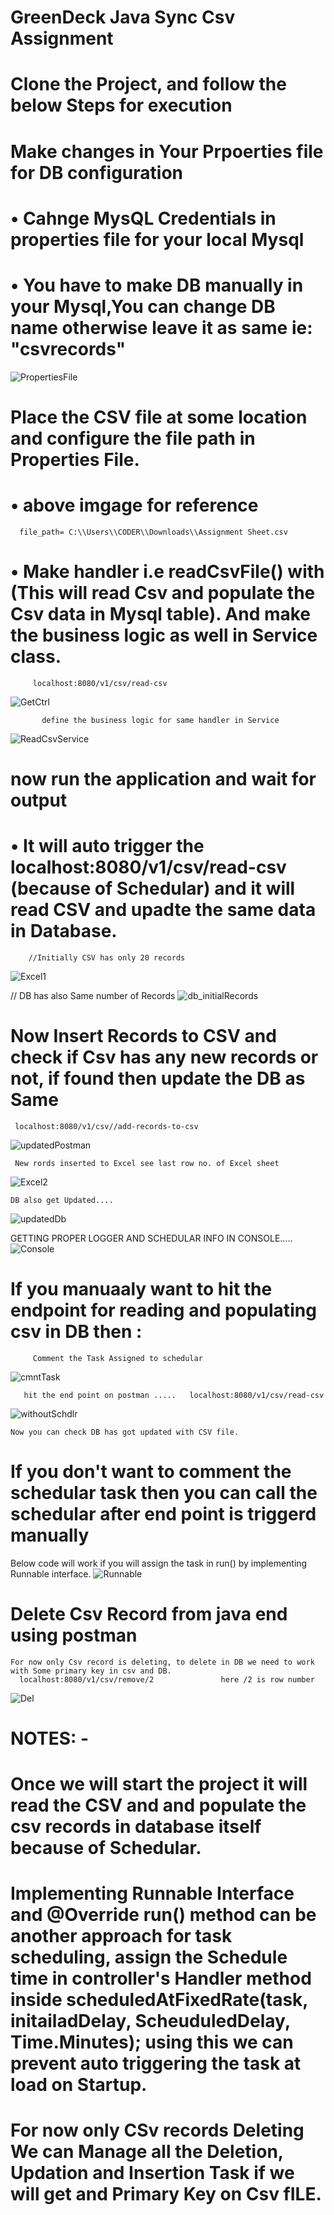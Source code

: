 # GreenDeck Java Sync Csv Assignment 
# Clone the Project, and follow the below Steps for execution
# Make changes in Your Prpoerties file for DB configuration 
#    • Cahnge MysQL Credentials in properties file for your local Mysql  
#    • You have to make DB manually in your Mysql,You can change DB name otherwise leave it as same ie: "csvrecords"
	
  ![PropertiesFile](https://user-images.githubusercontent.com/44177120/171572972-2c809ab5-4c7d-46af-a627-8fec5c3022b6.PNG)
  

# Place the CSV file at some location and configure the file path in Properties File.
#    • above imgage for reference
      file_path= C:\\Users\\CODER\\Downloads\\Assignment Sheet.csv 

#  • Make handler i.e readCsvFile() with  (This will read Csv and populate the Csv data in Mysql table). And make the business logic as well in Service class.
         localhost:8080/v1/csv/read-csv
	
![GetCtrl](https://user-images.githubusercontent.com/44177120/171576926-e41fa9cd-5826-41de-9e02-64db32da29f0.PNG)
		
		   define the business logic for same handler in Service
		
![ReadCsvService](https://user-images.githubusercontent.com/44177120/171578228-1056a377-ea6f-4f25-a305-1afb7e3a8792.PNG)

# now run the application and wait for output 
#      • It will auto trigger the localhost:8080/v1/csv/read-csv (because of Schedular) and it will read CSV and upadte the same data in Database.
			
		//Initially CSV has only 20 records
![Excel1](https://user-images.githubusercontent.com/44177120/171579691-40ff7209-d812-48a7-ac3a-c13406ef69e7.PNG)

// DB has also Same number of Records
![db_initialRecords](https://user-images.githubusercontent.com/44177120/171580061-ff337388-ba1d-4992-ae1f-c0eafa23a038.PNG)


# Now Insert Records to CSV and check if Csv has any new records or not, if found then update the DB as Same
     localhost:8080/v1/csv//add-records-to-csv
![updatedPostman](https://user-images.githubusercontent.com/44177120/171581207-61c8af8e-e715-4583-9370-74f29a30240a.PNG)

     New rords inserted to Excel see last row no. of Excel sheet
![Excel2](https://user-images.githubusercontent.com/44177120/171581635-e6be3c5d-4026-4314-9e3a-6e77dd127bc2.PNG)

    DB also get Updated....
![updatedDb](https://user-images.githubusercontent.com/44177120/171581770-d78ed2b5-cd2a-4bae-be8e-dd5359e6fcaf.PNG)

  GETTING PROPER LOGGER AND SCHEDULAR INFO IN CONSOLE.....
![Console](https://user-images.githubusercontent.com/44177120/171582490-f943e23f-906f-4675-b126-9216cab2e95f.PNG)
		

# If you manuaaly want to hit the endpoint for reading and populating csv in DB then : 
         Comment the Task Assigned to schedular
![cmntTask](https://user-images.githubusercontent.com/44177120/171584148-7bb214b4-a3f3-41df-8537-1753f5cc7f0e.PNG)

       hit the end point on postman .....   localhost:8080/v1/csv/read-csv
![withoutSchdlr](https://user-images.githubusercontent.com/44177120/171584284-0508024c-c10a-4179-99e0-421de7e56938.PNG)
	
	Now you can check DB has got updated with CSV file.
	
# If you don't want to comment the schedular task then you can call the schedular after end point is triggerd manually
   Below code will work if you will assign the task in run() by implementing Runnable interface.
![Runnable](https://user-images.githubusercontent.com/44177120/171585170-f07167a7-574b-4930-9f75-0ddb12428180.PNG)


# Delete Csv Record from java end using postman 
    For now only Csv record is deleting, to delete in DB we need to work with Some primary key in csv and DB.
      localhost:8080/v1/csv/remove/2               here /2 is row number
	
![Del](https://user-images.githubusercontent.com/44177120/171586302-5b0d3352-6175-40de-a7a7-435452b7dd6e.PNG)



  

 


# NOTES: -
# Once we will start the project it will read the CSV and and populate the csv records in database itself because of Schedular.
# Implementing Runnable Interface and @Override run() method can be another approach for task scheduling, assign the Schedule time in controller's Handler method         inside scheduledAtFixedRate(task, initailadDelay, ScheuduledDelay, Time.Minutes); using this we can prevent auto triggering the task at load on Startup.

# For now only CSv records Deleting We can Manage all the Deletion, Updation and Insertion Task if we will get and Primary Key on Csv fILE.
